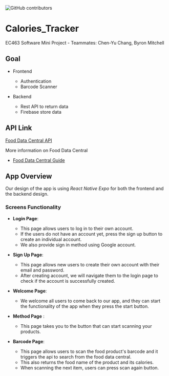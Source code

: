 ![GitHub contributors](https://img.shields.io/github/contributors/Chen-Yu-Chang/Calories_Tracker?logo=Github&style=for-the-badge)

# Calories_Tracker

EC463 Software Mini Project - Teammates: Chen-Yu Chang, Byron Mitchell

## Goal

* Frontend
    * Authentication
    * Barcode Scanner

* Backend
    * Rest API to return data
    * Firebase store data

## API Link 

[Food Data Central API](https://api.nal.usda.gov/fdc/v1/foods/search?api_key=DEMO_KEY)

More information on Food Data Central

* [Food Data Central Guide](https://fdc.nal.usda.gov/api-guide.html)

## App Overview

Our design of the app is using _React Native Expo_ for both the frontend and the backend design.

### Screens Functionality

* __Login Page__: 
    * This page allows users to log in to their own account.
    * If the users do not have an account yet, press the sign up button to create an individual account.
    * We also provide sign in method using Google account.

* __Sign Up Page__:
    * This page allows new users to create their own account with their email and password.
    * After creating account, we will navigate them to the login page to check if the account is successfully created.

* __Welcome Page__: 
    * We welcome all users to come back to our app, and they can start the functionality of the app when they press the start button.

* __Method Page__ :
    * This page takes you to the button that can start scanning your products.

* __Barcode Page__:
    * This page allows users to scan the food product's barcode and it triggers the api to search from the food data central.
    * This also returns the food name of the product and its calories.
    * When scanning the next item, users can press scan again button.